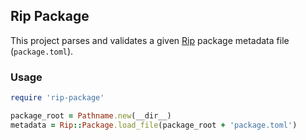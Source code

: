 ## Rip Package

This project parses and validates a given [Rip](http://www.rip-lang.org/) package metadata file (`package.toml`).


### Usage

```ruby
require 'rip-package'

package_root = Pathname.new(__dir__)
metadata = Rip::Package.load_file(package_root + 'package.toml')
```
